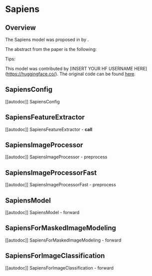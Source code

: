 <!--Copyright 2024 The HuggingFace Team. All rights reserved.

Licensed under the Apache License, Version 2.0 (the "License"); you may not use this file except in compliance with
the License. You may obtain a copy of the License at

http://www.apache.org/licenses/LICENSE-2.0

Unless required by applicable law or agreed to in writing, software distributed under the License is distributed on
an "AS IS" BASIS, WITHOUT WARRANTIES OR CONDITIONS OF ANY KIND, either express or implied. See the License for the
specific language governing permissions and limitations under the License.

⚠️ Note that this file is in Markdown but contain specific syntax for our doc-builder (similar to MDX) that may not be
rendered properly in your Markdown viewer.

-->

# Sapiens

## Overview

The Sapiens model was proposed in [<INSERT PAPER NAME HERE>](<INSERT PAPER LINK HERE>) by <INSERT AUTHORS HERE>.
<INSERT SHORT SUMMARY HERE>

The abstract from the paper is the following:

*<INSERT PAPER ABSTRACT HERE>*

Tips:

<INSERT TIPS ABOUT MODEL HERE>

This model was contributed by [INSERT YOUR HF USERNAME HERE](https://huggingface.co/<INSERT YOUR HF USERNAME HERE>).
The original code can be found [here](<INSERT LINK TO GITHUB REPO HERE>).


## SapiensConfig

[[autodoc]] SapiensConfig

## SapiensFeatureExtractor

[[autodoc]] SapiensFeatureExtractor
    - __call__

## SapiensImageProcessor

[[autodoc]] SapiensImageProcessor
    - preprocess

## SapiensImageProcessorFast

[[autodoc]] SapiensImageProcessorFast
    - preprocess

<frameworkcontent>
<pt>

## SapiensModel

[[autodoc]] SapiensModel
    - forward

## SapiensForMaskedImageModeling

[[autodoc]] SapiensForMaskedImageModeling
    - forward

## SapiensForImageClassification

[[autodoc]] SapiensForImageClassification
    - forward

</pt>
<tf>
